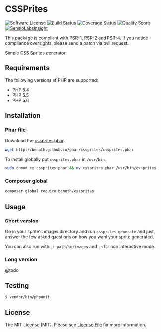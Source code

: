 # CSSPrites

[![Software License](https://img.shields.io/badge/license-MIT-brightgreen.svg?style=flat-square)](LICENSE)
[![Build Status](https://img.shields.io/travis/Benoth/cssprites.svg?style=flat-square)](https://travis-ci.org/Benoth/cssprites)
[![Coverage Status](https://img.shields.io/scrutinizer/coverage/g/Benoth/cssprites.svg?style=flat-square)](https://scrutinizer-ci.com/g/Benoth/cssprites/code-structure)
[![Quality Score](https://img.shields.io/scrutinizer/g/Benoth/cssprites.svg?style=flat-square)](https://scrutinizer-ci.com/g/Benoth/cssprites)
[![SensioLabsInsight](https://insight.sensiolabs.com/projects/d6070e0b-2008-42b7-a2ed-e7189815fd91/mini.png)](https://insight.sensiolabs.com/projects/da68ab1e-0d70-4042-8f48-c4995df72c6d)

This package is compliant with [PSR-1], [PSR-2] and [PSR-4]. If you notice compliance oversights,
please send a patch via pull request.

[PSR-1]: https://github.com/php-fig/fig-standards/blob/master/accepted/PSR-1-basic-coding-standard.md
[PSR-2]: https://github.com/php-fig/fig-standards/blob/master/accepted/PSR-2-coding-style-guide.md
[PSR-4]: https://github.com/php-fig/fig-standards/blob/master/accepted/PSR-4-autoloader.md

Simple CSS Sprites generator.

## Requirements

The following versions of PHP are supported:

* PHP 5.4
* PHP 5.5
* PHP 5.6

## Installation

### Phar file

Download the [cssprites.phar](http://benoth.github.io/phar/cssprites/cssprites.phar).

```bash
wget http://benoth.github.io/phar/cssprites/cssprites.phar
```

To install globally put `cssprites.phar` in `/usr/bin`.

```bash
sudo chmod +x cssprites.phar && mv cssprites.phar /usr/bin/cssprites
```

### Composer global

```bash
composer global require benoth/cssprites
```

## Usage

### Short version

Go in your sprite's images directory and run `cssprites generate` and just answer the few asked questions on how you want your sprite generated.

You can also run with `-i path/to/images` and `-n` for non interactive mode.

### Long version

@todo

## Testing

``` bash
$ vendor/bin/phpunit
```

## License

The MIT License (MIT). Please see [License File](https://github.com/Benoth/cssprites/blob/master/LICENSE) for more information.
